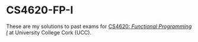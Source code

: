 # CS4620-FP-I

These are my solutions to past exams for
[CS4620: _Functional Programming I_][fp1]
at University College Cork (UCC).

[fp1]: https://www.ucc.ie/admin/registrar/modules/descriptions/page014.html#CS4620
